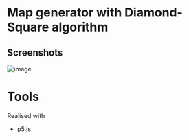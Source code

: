 
# Map generator with Diamond-Square algorithm

## Screenshots

![image](https://drive.google.com/uc?export=view&id=1-kYPSatlgv-w07-0X-MsyudwT3J8NNJ_)
# Tools

Realised with
- p5.js


